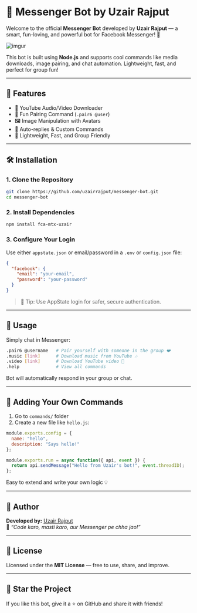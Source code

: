# 🤖 Messenger Bot by Uzair Rajput

Welcome to the official **Messenger Bot** developed by **Uzair Rajput** — a smart, fun-loving, and powerful bot for Facebook Messenger! 🎉

![imgur](https://i.imgur.com/rpCMuwA.jpeg)

This bot is built using **Node.js** and supports cool commands like media downloads, image pairing, and chat automation. Lightweight, fast, and perfect for group fun!

---

## 🚀 Features

- 🎵 YouTube Audio/Video Downloader  
- 💞 Fun Pairing Command (`.pair6 @user`)  
- 🖼️ Image Manipulation with Avatars  
- 🔄 Auto-replies & Custom Commands  
- 📡 Lightweight, Fast, and Group Friendly  

---

## 🛠 Installation

### 1. Clone the Repository

```bash
git clone https://github.com/uzairrajput/messenger-bot.git
cd messenger-bot
```

### 2. Install Dependencies

```bash
npm install fca-mtx-uzair 
```

### 3. Configure Your Login

Use either `appstate.json` or email/password in a `.env` or `config.json` file:

```json
{
  "facebook": {
    "email": "your-email",
    "password": "your-password"
  }
}
```

> 🔐 Tip: Use AppState login for safer, secure authentication.

---

## 💬 Usage

Simply chat in Messenger:

```bash
.pair6 @username   # Pair yourself with someone in the group ❤️
.music [link]      # Download music from YouTube 🎶
.video [link]      # Download YouTube video 🎥
.help              # View all commands
```

Bot will automatically respond in your group or chat.

---

## 📁 Adding Your Own Commands

1. Go to `commands/` folder  
2. Create a new file like `hello.js`:

```js
module.exports.config = {
  name: "hello",
  description: "Says hello!"
};

module.exports.run = async function({ api, event }) {
  return api.sendMessage("Hello from Uzair's bot!", event.threadID);
};
```

Easy to extend and write your own logic 💡

---

## 👑 Author

**Developed by:** [Uzair Rajput](https://github.com/uzairrajput)  
💬 *“Code karo, masti karo, aur Messenger pe chha jao!”*

---

## 📄 License

Licensed under the **MIT License** — free to use, share, and improve.

---

## 🌟 Star the Project

If you like this bot, give it a ⭐ on GitHub and share it with friends!
